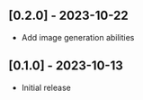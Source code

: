 ## [0.2.0] - 2023-10-22
- Add image generation abilities

## [0.1.0] - 2023-10-13

- Initial release
